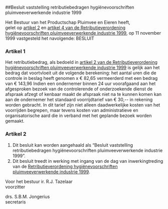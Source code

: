 <meta http-equiv='Content-Type' content='text/html; charset=utf-8' />

##Besluit vaststelling retributiebedragen hygiënevoorschriften pluimveeverwerkende industrie 1999

Het Bestuur van het Productschap Pluimvee en Eieren heeft,  
gelet op [artikel 2](../../../../../../../pbo/retributieverordening/hygiënevoorschriften/pluimveeverwerkende/industrie/etc/BWBR0010832/README.md) en [artikel 4 van de Retributieverordening hygiënevoorschriften pluimveeverwerkende industrie 1999](../../../../../../../pbo/retributieverordening/hygiënevoorschriften/pluimveeverwerkende/industrie/etc/BWBR0010832/README.md),
op 11 november 1999 vastgesteld het navolgende: BESLUIT    

### Artikel  1  

Het retributiebedrag, als bedoeld in [artikel 2 van de Retributieverordening hygiënevoorschriften pluimveeverwerkende industrie 1999](../../../../../../../pbo/retributieverordening/hygiënevoorschriften/pluimveeverwerkende/industrie/etc/BWBR0010832/README.md) is gelijk aan het bedrag dat voortvloeit uit de volgende berekening: het aantal uren die de controle in beslag heeft genomen x € 82,65 vermeerderd met een bedrag van € 143,96 Indien een ondernemer binnen 24 uur voorafgaand aan het afgesproken bezoek van de controlerende of onderzoekende dienst de afspraak afzegt of kenbaar maakt de afspraak niet na te kunnen komen kan aan de ondernemer het standaard voorrijdtarief van € 30,-- in rekening worden gebracht. In dit tarief zijn niet alleen daadwerkelijke kosten van het voorrijden begrepen, maar tevens kosten van administratieve en organisatorische aard die in verband met het geplande bezoek worden gemaakt.  

### Artikel  2  

1.  Dit besluit kan worden aangehaald als “Besluit vaststelling retributiebedragen hygiënevoorschriften pluimveeverwerkende industrie 1999”.   
2.  Dit besluit treedt in werking met ingang van de dag van inwerkingtreding van de [Retributieverordening hygiënevoorschriften pluimveeverwerkende industrie 1999](../../../../../../../pbo/retributieverordening/hygiënevoorschriften/pluimveeverwerkende/industrie/etc/BWBR0010832/README.md).   

Voor het bestuur 
ir. R.J. Tazelaar  
voorzitter  

drs. S.B.M. Jongerius  
secretaris     
